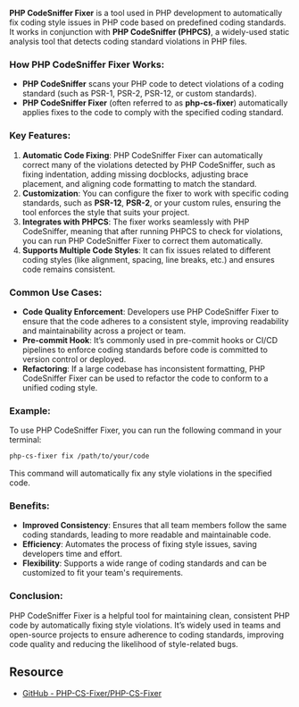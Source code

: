 **PHP CodeSniffer Fixer** is a tool used in PHP development to automatically fix coding style issues in PHP code based on predefined coding standards. It works in conjunction with **PHP CodeSniffer (PHPCS)**, a widely-used static analysis tool that detects coding standard violations in PHP files.

### How PHP CodeSniffer Fixer Works:
- **PHP CodeSniffer** scans your PHP code to detect violations of a coding standard (such as PSR-1, PSR-2, PSR-12, or custom standards).
- **PHP CodeSniffer Fixer** (often referred to as **php-cs-fixer**) automatically applies fixes to the code to comply with the specified coding standard.

### Key Features:
1. **Automatic Code Fixing**: PHP CodeSniffer Fixer can automatically correct many of the violations detected by PHP CodeSniffer, such as fixing indentation, adding missing docblocks, adjusting brace placement, and aligning code formatting to match the standard.
2. **Customization**: You can configure the fixer to work with specific coding standards, such as **PSR-12**, **PSR-2**, or your custom rules, ensuring the tool enforces the style that suits your project.
3. **Integrates with PHPCS**: The fixer works seamlessly with PHP CodeSniffer, meaning that after running PHPCS to check for violations, you can run PHP CodeSniffer Fixer to correct them automatically.
4. **Supports Multiple Code Styles**: It can fix issues related to different coding styles (like alignment, spacing, line breaks, etc.) and ensures code remains consistent.

### Common Use Cases:
- **Code Quality Enforcement**: Developers use PHP CodeSniffer Fixer to ensure that the code adheres to a consistent style, improving readability and maintainability across a project or team.
- **Pre-commit Hook**: It’s commonly used in pre-commit hooks or CI/CD pipelines to enforce coding standards before code is committed to version control or deployed.
- **Refactoring**: If a large codebase has inconsistent formatting, PHP CodeSniffer Fixer can be used to refactor the code to conform to a unified coding style.

### Example:
To use PHP CodeSniffer Fixer, you can run the following command in your terminal:
```bash
php-cs-fixer fix /path/to/your/code
```

This command will automatically fix any style violations in the specified code.

### Benefits:
- **Improved Consistency**: Ensures that all team members follow the same coding standards, leading to more readable and maintainable code.
- **Efficiency**: Automates the process of fixing style issues, saving developers time and effort.
- **Flexibility**: Supports a wide range of coding standards and can be customized to fit your team's requirements.

### Conclusion:
PHP CodeSniffer Fixer is a helpful tool for maintaining clean, consistent PHP code by automatically fixing style violations. It’s widely used in teams and open-source projects to ensure adherence to coding standards, improving code quality and reducing the likelihood of style-related bugs.

## Resource
- [GitHub - PHP-CS-Fixer/PHP-CS-Fixer](https://github.com/PHP-CS-Fixer/PHP-CS-Fixer)